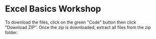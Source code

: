 # Excel Basics Workshop

To download the files, click on the green "Code" button then click "Download ZIP". Once the zip is downloaded, extract all files from the zip folder. 
